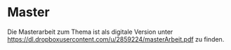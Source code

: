 Master
======

Die Masterarbeit zum Thema ist als digitale Version unter https://dl.dropboxusercontent.com/u/2859224/masterArbeit.pdf zu finden.

